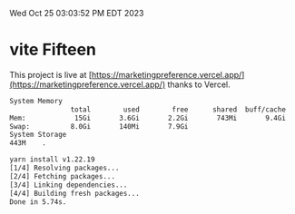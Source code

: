 Wed Oct 25 03:03:52 PM EDT 2023

# vite Fifteen


This project is live at [https://marketingpreference.vercel.app/](https://marketingpreference.vercel.app/) thanks to Vercel.

```bash
System Memory
               total        used        free      shared  buff/cache   available
Mem:            15Gi       3.6Gi       2.2Gi       743Mi       9.4Gi        10Gi
Swap:          8.0Gi       140Mi       7.9Gi
System Storage
443M	.
```
```bash
yarn install v1.22.19
[1/4] Resolving packages...
[2/4] Fetching packages...
[3/4] Linking dependencies...
[4/4] Building fresh packages...
Done in 5.74s.
```
